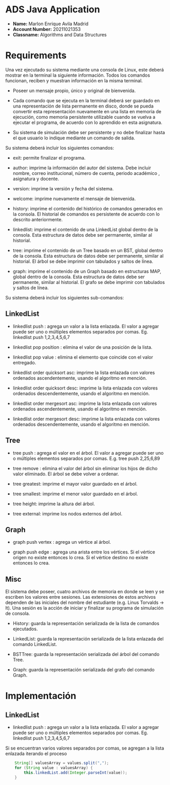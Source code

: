 # ADS Java Application

- **Name:** Marlon Enrique Avila Madrid
- **Account Number:** 20211021353
- **Classname:** Algorithms and Data Structures

# Requirements

Una vez ejecutado su sistema mediante una consola de Linux, este deberá mostrar en la terminal la siguiente información. Todos los comandos funcionan, reciben y muestran información en la misma terminal.

- Poseer un mensaje propio, único y original de bienvenida. 

- Cada comando que se ejecuta en la terminal deberá ser guardado en una representación de lista permanente en disco, donde se pueda convertir esta representación nuevamente en una lista en memoria de ejecución, como memoria persistente utilizable cuando se vuelva a ejecutar el programa, de acuerdo con lo aprendido en esta asignatura. 

- Su sistema de simulación debe ser persistente y no debe finalizar hasta el que usuario lo indique mediante un comando de salida.

Su sistema deberá incluir los siguientes comandos:

- exit: permite finalizar el programa.

- author: imprime la información del autor del sistema. Debe incluir nombre, correo institucional, número de cuenta, periodo académico , asignatura y docente.

- version: imprime la versión y fecha del sistema.

- welcome: imprime nuevamente el mensaje de bienvenida.

- history: imprime el contenido del histórico de comandos generados en la consola. El historial de comandos es persistente de acuerdo con lo descrito anteriormente.

- linkedlist: imprime el contenido de una LinkedList global dentro de la consola. Esta estructura de datos debe ser permanente, similar al historial.

- tree: imprime el contenido de un Tree basado en un BST, global dentro de la consola. Esta estructura de datos debe ser permanente, similar al historial. El árbol se debe imprimir con tabulados y saltos de línea.

- graph: imprime el contenido de un Graph basado en estructuras MAP, global dentro de la consola. Esta estructura de datos debe ser permanente, similar al historial. El grafo se debe imprimir con tabulados y saltos de línea.

Su sistema deberá incluir los siguientes sub-comandos:

## LinkedList

- linkedlist push <values>: agrega un valor a la lista enlazada. El valor a agregar puede ser uno o múltiples elementos separados por comas. Eg. linkedlist push 1,2,3,4,5,6,7

- linkedlist pop position <value>: elimina el valor de una posición de la lista.

- linkedlist pop value <value>: elimina el elemento que coincide con el valor entregado.

- linkedlist order quicksort asc: imprime la lista enlazada con valores ordenados ascendentemente, usando el algoritmo en mención.

- linkedlist order quicksort desc: imprime la lista enlazada con valores ordenados descendentemente, usando el algoritmo en mención.

- linkedlist order mergesort asc: imprime la lista enlazada con valores ordenados ascendentemente, usando el algoritmo en mención.

- linkedlist order mergesort desc: imprime la lista enlazada con valores ordenados descendentemente, usando el algoritmo en mención.

## Tree

- tree push <values>: agrega el valor en el árbol. El valor a agregar puede ser uno o múltiples elementos separados por comas. E.g. tree push 2,25,6,89

- tree remove <value>: elimina el valor del árbol sin eliminar los hijos de dicho valor eliminado. El árbol se debe volver a ordenar.

- tree greatest: imprime el mayor valor guardado en el árbol.

- tree smallest: imprime el menor valor guardado en el árbol.

- tree height: imprime la altura del árbol.

- tree external: imprime los nodos externos del árbol.

## Graph

- graph push vertex <value>: agrega un vértice al árbol.

- graph push edge <valueOrigin> <valueDestination> <weight>: agrega una arista entre los vértices. Si el vértice origen no existe entonces lo crea. Si el vértice destino no existe entonces lo crea.

## Misc

El sistema debe poseer, cuatro archivos de memoria en donde se leen y se escriben los valores entre sesiones. Las extensiones de estos archivos dependen de las iniciales del nombre del estudiante (e.g. Linus Torvalds -> lt). Una sesión es la acción de iniciar y finalizar su programa de simulación de consola.

- History: guarda la representación serializada de la lista de comandos ejecutados.

- LinkedList: guarda la representación serializada de la lista enlazada del comando LinkedList.

- BSTTree: guarda la representación serializada del árbol del comando Tree. 

- Graph: guarda la representación serializada del grafo del comando Graph.

# Implementación

## LinkedList

- linkedlist push <values>: agrega un valor a la lista enlazada. El valor a agregar puede ser uno o múltiples elementos separados por comas. Eg. linkedlist push 1,2,3,4,5,6,7

Si se encuentran varios valores separados por comas, se agregan a la lista enlazada iterando el proceso

```java
    String[] valuesArray = values.split(",");
    for (String value : valuesArray) {
        this.linkedList.add(Integer.parseInt(value));
    }
```
